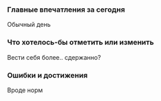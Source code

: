 ### Главные впечатления за сегодня
Обычный день

### Что хотелось-бы отметить или изменить
Вести себя более.. сдержанно?

### Ошибки и достижения
Вроде норм